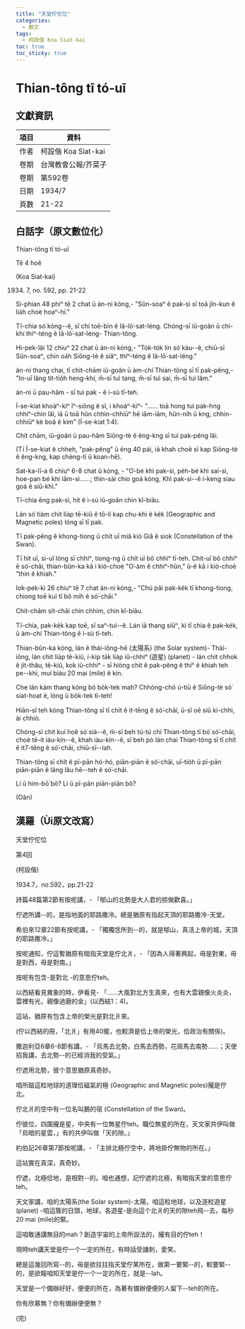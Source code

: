 ```yaml
---
title: "天堂佇佗位"
categories:
  - 散文
tags:
  - 柯設偕 Koa Siat-kai
toc: true
toc_sticky: true
---
```


# Thian-tông tī tó-uī

## 文獻資訊

| 項目 | 資料 |
|---|---|
| 作者 | 柯設偕 Koa Siat-kai |
| 卷期 | 台灣教會公報/芥菜子 |
| 卷期 | 第592卷 |
| 日期 | 1934/7 |
| 頁數 | 21-22 |

## 白話字（原文數位化）

Thian-tông tī tó-uī

Tē 4 hoê

(Koa Siat-kai)

1934. 7, no. 592, pp. 21-22

Si-phian 48 phiⁿ tē 2 chat ū án-ni kóng,- "Sûn-soaⁿ ê pak-sì sī toā jîn-kun ê lia̍h choè hoaⁿ-hí."

Tī-chia só͘ kóng--ê, sī chí toē-bīn ê Iâ-lō͘-sat-léng. Chóng-sī iû-goân ū chí-khí thiⁿ-téng ê Iâ-lō͘-sat-léng- Thian-tông.

Hi-pek-lâi 12 chiuⁿ 22 chat ū án-ni kóng,- "To̍k-to̍k lín só͘ kàu--ê, chiū-sī Sûn-soaⁿ, chin oa̍h Siōng-tè ê siâⁿ, thiⁿ-téng ê Iâ-lō͘-sat-léng."

án-ni thang chai, tī chit-chām iû-goân ū àm-chí Thian-tông sī tī pak-pêng,- "In-uī lâng tit-tio̍h heng-khí, m̄-sī tuì tang, m̄-sī tuì sai, m̄-sī tuì lâm."

án-ni ū pau-hâm - sī tuì pak - ê ì-sù tī-teh.

Í-se-kiat khoàⁿ-kìⁿ īⁿ-siōng ê sî, i khoàⁿ-kìⁿ- "...... toā hong tuì pak-hng chhiⁿ-chin lâi, iā ū toā hûn chhin-chhiūⁿ hé iām-iām, hûn-ni̍h ū kng, chhin-chhiūⁿ kè boâ ê kim" (Í-se-kiat 1:4).

Chit chām, iû-goân ū pau-hâm Siōng-tè ê êng-kng sī tuì pak-pêng lâi.

(Tī Í-se-kiat ê chheh, "pak-pêng" ū ēng 40 pái, iā khah choē sī kap Siōng-tè ê êng-kng, kap chèng-tī ū koan-hē).

Sat-ka-lī-a 6 chiuⁿ 6-8 chat ū kóng, - "O͘-bé khì pak-sì, pe̍h-bé khì sai-sì, hoe-pan bé khì lâm-sì......; thin-sài chio goá kóng, Khì pak-sì--ê í-keng siau goá ê siū-khì."

Tī-chia ēng pak-sì, hit ê ì-sù iû-goân chin kî-biāu.

Lán só͘ tiàm chit lia̍p tē-kiû ê tō-lí kap chu-khì ê ke̍k (Geographic and Magnetic poles) lóng sī tī pak.

Tī pak-pêng ê khong-tiong ū chi̍t uī miâ kiò Giâ ê siok (Constellation of the Swan).

Tī hit uī, sì-uî lóng sī chhiⁿ, tiong-ng ū chi̍t uī bô chhiⁿ tī-teh. Chit-uī bô chhiⁿ ê só͘-chāi, thian-bûn-ka kā i kiò-choè "O͘-àm ê chhiⁿ-hûn," ū-ê kā i kiò-choè "thin ê khiah."

Iok-pek-kì 26 chiuⁿ tē 7 chat án-ni kóng,- "Chú pâi pak-ke̍k tī khong-tiong, chiong toē kuì tī bô mi̍h ê só͘-chāi."

Chit-chām si̍t-chāi chin chhim, chin kî-biāu.

Tī-chia, pak-ke̍k kap toē, sī saⁿ-tuì--ê. Lán iā thang siūⁿ, kì tī chia ê pak-ke̍k, ū àm-chí Thian-tông ê ì-sù tī-teh.

Thian-bûn-ka kóng, lán ê thài-iông-hē (太陽系) (the Solar system)- Thài-iông, lán chit lia̍p tē-kiû, í-ki̍p ta̍k lia̍p iû-chhiⁿ (遊星) (planet) - lán chit chhok ê ji̍t-thâu, tē-kiû, kok iû-chhiⁿ - sī hiòng chit ê pak-pêng ê thiⁿ ê khiah teh pe--khì, muí biáu 20 mai (mile) ê kín.

Che lán kám thang kóng bô bo̍k-tek mah? Chhòng-chō ú-tiū ê Siōng-tè só͘ siat-hoat ê, lóng ū bo̍k-tek tī-teh!

Hiān-sî teh kóng Thian-tông sī tī chi̍t ê it-tēng ê só͘-chāi, ū-sî oē siū ki-chhì, ài chhiò.

Chóng-sī chit kuí hoê só͘ siá--ê, m̄-sī beh tú-tú chí Thian-tông tī bó͘ só͘-chāi, choè tē-it iáu-kín--ê, khah iàu-kín--ê, sī beh pò lán chai Thian-tông sī tī chi̍t ê it7-tēng ê só͘-chāi, chiū-sī--lah.

Thian-tông sī chi̍t ê pī-pān hó-hó, piān-piān ê só͘-chāi, uī-tio̍h ū pī-pān piān-piān ê lâng lâu hē--teh ê só͘-chāi.

Lí ū him-bō͘ bô? Lí ū pī-pān piān-piān bô?

(Oân)

## 漢羅（Ùi原文改寫）

天堂佇佗位

第4回

(柯設偕)

1934.7，no.592，pp.21-22

詩篇48篇第2節有按呢講，- 「郇山的北勢是大人君的掠做歡喜。」

佇遮所講--的，是指地面的耶路撒冷。總是猶原有指起天頂的耶路撒冷-天堂。

希伯來12章22節有按呢講，- 「獨獨恁所到--的，就是郇山，真活上帝的城，天頂的耶路撒冷。」

按呢通知，佇這暫猶原有暗指天堂是佇北爿，- 「因為人得著興起，毋是對東，毋是對西，毋是對南。」

按呢有包含-是對北 -的意思佇teh。

以西結看見異象的時，伊看見- 「......大風對北方生真來，也有大雲親像火炎炎，雲裡有光，親像過磨的金」(以西結1：4)。

這站，猶原有包含上帝的榮光是對北爿來。

(佇以西結的冊，「北爿」有用40擺，也較濟是佮上帝的榮光，佮政治有關係)。

撒迦利亞6章6-8節有講，- 「烏馬去北勢，白馬去西勢，花斑馬去南勢......；天使招我講，去北勢--的已經消我的受氣。」

佇遮用北勢，彼个意思猶原真奇妙。

咱所踮這粒地球的道理佮磁氣的極 (Geographic and Magnetic poles)攏是佇北。

佇北爿的空中有一位名叫鵝的宿 (Constellation of the Swan)。

佇彼位，四圍攏是星，中央有一位無星佇teh。職位無星的所在，天文家共伊叫做「烏暗的星雲，」有的共伊叫做「天的隙。」

約伯記26章第7節按呢講，- 「主排北極佇空中，將地掛佇無物的所在。」

這站實在真深，真奇妙。

佇遮，北極佮地，是相對--的。咱也通想，記佇遮的北極，有暗指天堂的意思佇teh。

天文家講，咱的太陽系(the Solar system)-太陽，咱這粒地球，以及逐粒遊星 (planet) -咱這簇的日頭，地球，各遊星-是向這个北爿的天的隙teh飛--去，每秒20 mai (mile)的緊。

這咱敢通講無目的mah？創造宇宙的上帝所設法的，攏有目的佇teh！

現時teh講天堂是佇一个一定的所在，有時話受譏刺，愛笑。

總是這幾回所寫--的，毋是欲拄拄指天堂佇某所在，做第一要緊--的，較要緊--的，是欲報咱知天堂是佇一个一定的所在，就是--lah。

天堂是一个備辦好好，便便的所在，為著有備辦便便的人留下--teh的所在。

你有欣慕無？你有備辦便便無？

(完)
